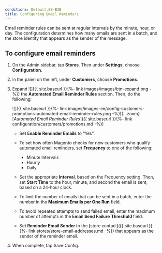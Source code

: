 ```yaml
---
conditions: Default.EE-B2B
title: Configuring Email Reminders
---
```


Email reminder rules can be sent at regular intervals by the minute, hour, or day. The configuration determines how many emails are sent in a batch, and the store identity that appears as the sender of the message.

## To configure email reminders

1. On the Admin sidebar, tap **Stores**. Then under **Settings**, choose **Configuration**.

1. In the panel on the left, under **Customers**, choose **Promotions**.

1. Expand ![]({{ site.baseurl }}{%- link images/images/btn-expand.png -%}) the **Automated Email Reminder Rules** section. Then, do the following:

    ![]({{ site.baseurl }}{%- link images/images-ee/config-customers-promotions-automated-email-reminder-rules.png -%}){: .zoom}
    [*Automated Email Reminder Rules*]({{ site.baseurl }}{%- link configuration/customers/promotions.md -%})

    * Set **Enable Reminder Emails** to “Yes".

    * To set how often Magento checks for new customers who qualify automated email reminders, set **Frequency** to one of the following:

        * Minute Intervals
        * Hourly
        * Daily

    * Set the appropriate **Interval**, based on the Frequency setting. Then, set **Start Time** to the hour, minute, and second the email is sent, based on a 24-hour clock.

    * To limit the number of emails that can be sent in a batch, enter the number in the **Maximum Emails per One Run** field.

    * To avoid repeated attempts to send failed email, enter the maximum number of attempts in the **Email Send Failure Threshold** field.

    * Set **Reminder Email Sender** to the [store contact]({{ site.baseurl }}{%- link stores/store-email-addresses.md -%}) that appears as the sender of the reminder email.

1. When complete, tap <span class="btn">Save Config</span>.
